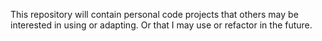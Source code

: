 This repository will contain personal code projects that others may be interested in using or adapting. Or that I may use or refactor in the future. 
